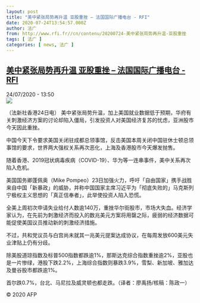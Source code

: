 ```yaml
---
layout: post
title: "美中紧张局势再升温 亚股重挫 – 法国国际广播电台 - RFI"
date: 2020-07-24T13:54:57.000Z
author: 法广
from: http://www.rfi.fr//cn/contenu/20200724-美中紧张局势再升温-亚股重挫
tags: [ 法广 ]
categories: [ news, 法广 ]
---
```

<!--1595598897000-->
[美中紧张局势再升温 亚股重挫 – 法国国际广播电台 - RFI](http://www.rfi.fr//cn/contenu/20200724-%E7%BE%8E%E4%B8%AD%E7%B4%A7%E5%BC%A0%E5%B1%80%E5%8A%BF%E5%86%8D%E5%8D%87%E6%B8%A9-%E4%BA%9A%E8%82%A1%E9%87%8D%E6%8C%AB)
------

<div>
<div>24/07/2020 - 13:50</div><img src="https://s.rfi.fr/media/display/c437d482-cdac-11ea-a734-005056bff430/w:310/p:16x9/eco0005b.200724195002.jpg"><div class="t-content__body u-clearfix"><div class="m-interstitial"></div><p>（法新社香港24日电）    美中紧张局势升温，加上美国就业数据低于预期，华府有关刺激经济方案的讨论却陷入僵局，引发投资人对美国经济复苏的忧虑，亚洲股市今天因此重挫。</p><p>    中国今天下令要求美国关闭驻成都总领事馆，反击美国本周关闭中国驻休士顿总领事馆的要求，世界两大强权关系再次恶化，上海及香港股市今天爆发抛售。</p><p>    随着香港、2019冠状病毒疾病（COVID-19）、华为等一连串事件，美中关系再次陷入危机。</p><p>    美国国务卿蓬佩奥（Mike Pompeo）23日加强火力，呼吁「自由国家」携手战胜来自中国「新暴政」的威胁，并称中国国家主席习近平为「彻底失败的」马克斯列宁极权主义思想的「真正信奉者」，此举使投资人陷入恐慌。</p><p>    全美上周初次申请失业给付人数逾140万，重挫华尔街股市，市场大失血。经济学家认为，在先前为刺激经济而投入的数兆美元方案将用罄之际，疲弱的经济数据可能促使美国议员推动新的刺激经济措施。</p><p>    不过，共和党议员与白宫尚未就其一兆美元提案达成协议，在每周发放600美元失业津贴上仍有分歧。</p><p>    除美股道琼指数及标普500指数都跌逾1%，那斯达克综合指数重挫逾2%，亚股也是一片惨绿，港股下跌2.2%，上海综合指数则暴跌3.9%，雪梨、新加坡、雅加达及曼谷股市都跌逾1%。</p><p>    首尔跌0.7%，台北、马尼拉及威灵顿也都走跌。（译者：廖禹扬/核稿：陈政一）</p><p class="t-copyright">© 2020 AFP</p>        </div>
</div>
